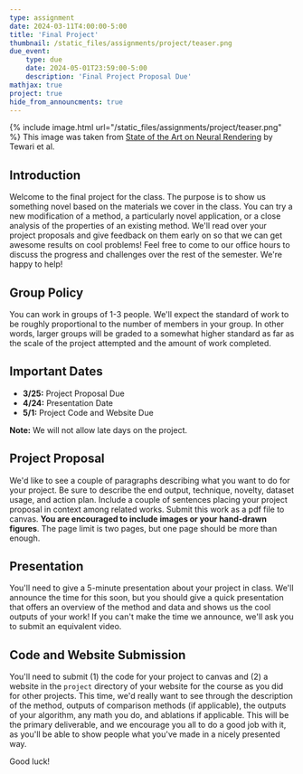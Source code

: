 ```yaml
---
type: assignment
date: 2024-03-11T4:00:00-5:00
title: 'Final Project'
thumbnail: /static_files/assignments/project/teaser.png
due_event:
    type: due
    date: 2024-05-01T23:59:00-5:00
    description: 'Final Project Proposal Due'
mathjax: true
project: true
hide_from_announcments: true
---
```



{% include image.html url="/static_files/assignments/project/teaser.png" %}
This image was taken from [State of the Art on Neural Rendering](https://arxiv.org/abs/2004.03805) by Tewari et al.

<!-- --


Title | Authors | link
---|---| ---
Generative Co-learning for Image Segmentation | Robert Skinker, Eric Youn | [link](https://www.andrew.cmu.edu/course/16-726-sp23/projects/rskinker/projfinal/)
Concept Ablation in Diffusion Models | Anusha Kamath, Naveen Suresh, Srikumar Subramanian | [link](https://www.andrew.cmu.edu/course/16-726-sp23/projects/naveensu/project/)
Generative Models for Illumination Recovery in Low Light |  Adithya Praveen, Lulu Ricketts, Shruti Nair | [link](https://www.andrew.cmu.edu/course/16-726-sp23/projects/apraveen/project/)
Text-to-Style Reconstruction for Diffusion Style Transfer | Shun Tomita | [link](https://www.andrew.cmu.edu/course/16-726-sp23/projects/stomita/project/)
MaskGIT-Edit | Joel Ye | [link](https://www.andrew.cmu.edu/course/16-726-sp23/projects/joelye/project/)
Supporting Cultural Representation in Text-to-Image Generation | Zhixuan Liu, Beverley-Claire Okogwu | [link](https://www.andrew.cmu.edu/course/16-726-sp23/projects/zhixuan2/project/)
TellUrTale | Eileen Li, Simon Seo, Yu-Hsuan Yeh | [link](https://www.andrew.cmu.edu/course/16-726-sp23/projects/myunggus/project/)
Controllable LiDAR Scene Generation with Diffusion Models |  Haoxi Ran | [link](https://www.andrew.cmu.edu/course/16-726-sp23/projects/hran/project/)
Spatial-Temporal Domain Adaptation via Cycle-Consistent Adverserial Network | Nasrin Kalanat | [link](https://www.andrew.cmu.edu/course/16-726-sp23/projects/nkalanat/project/)
Visual Model Diagnosis by Style Counterfactual Synthesis | Jinqi Luo, Yinong Wang | [link](https://www.andrew.cmu.edu/course/16-726-sp23/projects/yinongwa/project/)
Contrastive Unpaired MRI Harmonization | Maxwell Reynolds | [link](https://www.andrew.cmu.edu/course/16-726-sp23/projects/maxwellr/project/)
Temporally Consistent Video Retargeting without Dependence on Sequential Data | Shihao Shen, Abishek Pavani | [link](https://www.andrew.cmu.edu/course/16-726-sp23/projects/shihaosh/project/)
Let's try and pose? | Ninaad Rao, Anusha Rao, Greeshma Karanth | [link](https://www.andrew.cmu.edu/course/16-726-sp23/projects/grk/project/)
Ancient to Modern Photos using GANs | Akhil Eppa, Roshini Rajesh Kannan, Sanjana Moudgalya | [link](https://www.andrew.cmu.edu/course/16-726-sp23/projects/aeppa/project/)
Erase-Anything with Text Prompts | Sayali Deshpande | [link](https://www.andrew.cmu.edu/course/16-726-sp23/projects/sayalidd/project/)
Language-driven Human Pose Animation | Lia Coleman | [link](https://www.andrew.cmu.edu/course/16-726-sp23/projects/liac/proj_final/)
Manifold Contrastive Learning for Unpaired Image-to-image Translation | Shen Zheng, Qiyu Chen | [link](https://www.andrew.cmu.edu/course/16-726-sp23/projects/qiyuc/project/)
Improving Text-to-Image Synthesis with GigaGAN and Novel Filter Bank | Zhiyi Shi, Linji Wang | [link](https://www.andrew.cmu.edu/course/16-726-sp23/projects/linjiw/project/)
GANs to Understand How the Human Brain Makes Sense of Natural Scenes | Tejas Bana | [link](https://www.andrew.cmu.edu/course/16-726-sp23/projects/tbana/project/)
Real-Time Style Transfer for VR Experiences | Mitchell Foo | [link](https://www.andrew.cmu.edu/course/16-726-sp23/projects/mfoo/project/)
Stable Diffusion for UI Generation | Faria Huq | [link](https://www.andrew.cmu.edu/course/16-726-sp23/projects/fhuq/project/)
Latent Light Field Diffusion for 3D Generation | Ruihan Gao, Hanzhe Hu | [link](https://www.andrew.cmu.edu/course/16-726-sp23/projects/hanzheh/project/)
Neural Object Relighting | George Ralph, William Giraldo | [link](https://www.andrew.cmu.edu/course/16-726-sp23/projects/gdr/project/)
Controllable Video Generation with Stable Diffusion | Haoyang He | [link](https://www.andrew.cmu.edu/course/16-726-sp23/projects/hhe2/project/)
Multi-Modal Instruction Image Editing | Tiancheng Zhao, Chia-Chun Hsieh | [link](https://www.andrew.cmu.edu/course/16-726-sp23/projects/tianchen/project/)

<br/>
Congratulations to all students for their amazing works! 
<br/> -->

## Introduction

Welcome to the final project for the class. The purpose is to show us something novel based on the materials we cover in the class. You can try a new modification of a method, a particularly novel application, or a close analysis of the properties of an existing method. We'll read over your project proposals and give feedback on them early on so that we can get awesome results on cool problems! Feel free to come to our office hours to discuss the progress and challenges over the rest of the semester. We're happy to help!

## Group Policy
You can work in groups of 1-3 people. We'll expect the standard of work to be roughly proportional to the number of members in your group. In other words, larger groups will be graded to a somewhat higher standard as far as the scale of the project attempted and the amount of work completed.

## Important Dates
* __3/25:__ Project Proposal Due 
* __4/24:__ Presentation Date 
* __5/1:__ Project Code and Website Due 

__Note:__ We will not allow late days on the project.


## Project Proposal
We'd like to see a couple of paragraphs describing what you want to do for your project. Be sure to describe the end output, technique, novelty, dataset usage, and action plan. Include a couple of sentences placing your project proposal in context among related works. Submit this work as a pdf file to canvas. **You are encouraged to include images or your hand-drawn figures**. The page limit is two pages, but one page should be more than enough. 

## Presentation
You'll need to give a 5-minute presentation about your project in class. We'll announce the time for this soon, but you should give a quick presentation that offers an overview of the method and data and shows us the cool outputs of your work! If you can't make the time we announce, we'll ask you to submit an equivalent video.

## Code and Website Submission

You'll need to submit (1) the code for your project to canvas and (2) a website in the `project` directory of your website for the course as you did for other projects. This time, we'd really want to see through the description of the method, outputs of comparison methods (if applicable), the outputs of your algorithm, any math you do, and ablations if applicable. This will be the primary deliverable, and we encourage you all to do a good job with it, as you'll be able to show people what you've made in a nicely presented way.

Good luck!
